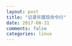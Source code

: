 ```yaml
---
layout: post
title: "记录并展现命令行"
date: 2017-08-31
comments: false
categories: linux
---
```


<asciinema-player src="http://ovho494sh.bkt.clouddn.com/demo.json" autoplay preload></asciinema-player>